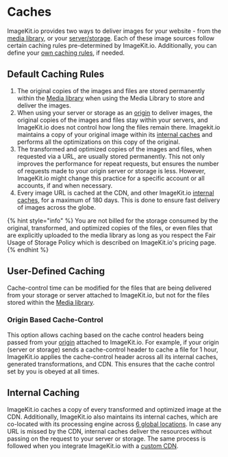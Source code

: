 # Caches

ImageKit.io provides two ways to deliver images for your website - from the [media library](../media-library/overview/), or your [server/storage](../integration/configure-origin/). Each of these image sources follow certain caching rules pre-determined by ImageKit.io. Additionally, you can define your [own caching rules](caches.md#user-defined-caching), if needed.

## Default Caching Rules

1. The original copies of the images and files are stored permanently within the [Media library](../media-library/overview/) when using the Media Library to store and deliver the images.
2. When using your server or storage as an [origin](../integration/configure-origin/) to deliver images, the original copies of the images and files stay within your servers, and ImageKit.io does not control how long the files remain there. Imagekit.io maintains a copy of your original image within its [internal caches](caches.md#internal-caching) and performs all the optimizations on this copy of the original.
3. The transformed and optimized copies of the images and files, when requested via a URL, are usually stored permanently. This not only improves the performance for repeat requests, but ensures the number of requests made to your origin server or storage is less. However, ImageKit.io might change this practice for a specific account or all accounts, if and when necessary.
4. Every image URL is cached at the CDN, and other ImageKit.io [internal caches](caches.md#internal-caching), for a maximum of 180 days. This is done to ensure fast delivery of images across the globe.

{% hint style="info" %}
You are not billed for the storage consumed by the original, transformed, and optimized copies of the files, or even files that are explicitly uploaded to the media library as long as you respect the Fair Usage of Storage Policy which is described on ImageKit.io's pricing page.
{% endhint %}

## User-Defined Caching

Cache-control time can be modified for the files that are being delivered from your storage or server attached to ImageKit.io, but not for the files stored within the [Media library](../media-library/overview/).

### Origin Based Cache-Control

This option allows caching based on the cache control headers being passed from your [origin](../integration/configure-origin/) attached to ImageKit.io. For example, if your origin \(server or storage\) sends a cache-control header to cache a file for 1 hour, ImageKit.io applies the cache-control header across all its internal caches, generated transformations, and CDN. This ensures that the cache control set by you is obeyed at all times.

## Internal Caching

ImageKit.io caches a copy of every transformed and optimized image at the CDN. Additionally, ImageKit.io also maintains its internal caches, which are co-located with its processing engine across [6 global locations](../media-library/overview/#where-is-the-imagekit-io-media-library-available-geographically). In case any URL is missed by the CDN, internal caches deliver the resources without passing on the request to your server or storage. The same process is followed when you integrate ImageKit.io with a [custom CDN](../integration/integrate-with-your-cdn.md).

